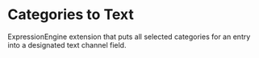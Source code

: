Categories to Text
==================

ExpressionEngine extension that puts all selected categories for an entry into a designated text channel field.
